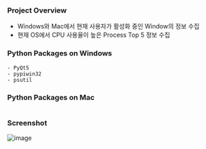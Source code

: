 ### Project Overview
- Windows와 Mac에서 현재 사용자가 활성화 중인 Window의 정보 수집
- 현재 OS에서 CPU 사용율이 높은 Process Top 5 정보 수집


### Python Packages on Windows
```
- PyQt5
- pypiwin32
- psutil
```


### Python Packages on Mac
```

```


### Screenshot
![image](https://github.com/user-attachments/assets/18307384-c9c7-4c2d-aced-36ca2570502b)
